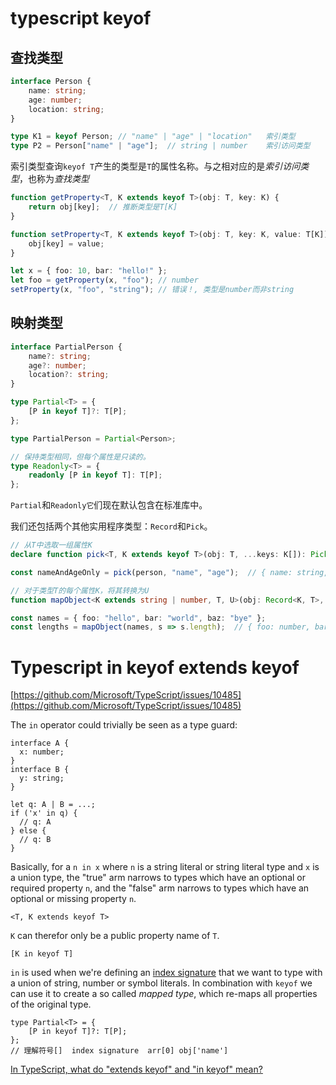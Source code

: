 # typescript keyof

## 查找类型

```ts
interface Person {
    name: string;
    age: number;
    location: string;
}

type K1 = keyof Person; // "name" | "age" | "location"   索引类型
type P2 = Person["name" | "age"];  // string | number    索引访问类型
```

索引类型查询`keyof T`产生的类型是`T`的属性名称。与之相对应的是*索引访问类型*，也称为*查找类型*

```ts
function getProperty<T, K extends keyof T>(obj: T, key: K) {
    return obj[key];  // 推断类型是T[K]
}

function setProperty<T, K extends keyof T>(obj: T, key: K, value: T[K]) {
    obj[key] = value;
}

let x = { foo: 10, bar: "hello!" };
let foo = getProperty(x, "foo"); // number
setProperty(x, "foo", "string"); // 错误！, 类型是number而非string
```

## 映射类型

```ts
interface PartialPerson {
    name?: string;
    age?: number;
    location?: string;
}

type Partial<T> = {
    [P in keyof T]?: T[P];
};

type PartialPerson = Partial<Person>;
```

```ts
// 保持类型相同，但每个属性是只读的。
type Readonly<T> = {
    readonly [P in keyof T]: T[P];
};
```

`Partial`和`Readonly它`们现在默认包含在标准库中。

我们还包括两个其他实用程序类型：`Record`和`Pick`。

```ts
// 从T中选取一组属性K
declare function pick<T, K extends keyof T>(obj: T, ...keys: K[]): Pick<T, K>;

const nameAndAgeOnly = pick(person, "name", "age");  // { name: string, age: number }

// 对于类型T的每个属性K，将其转换为U
function mapObject<K extends string | number, T, U>(obj: Record<K, T>, f: (x: T) => U): Record<K, U>

const names = { foo: "hello", bar: "world", baz: "bye" };
const lengths = mapObject(names, s => s.length);  // { foo: number, bar: number, baz: number }
```


# Typescript in keyof  extends keyof

[https://github.com/Microsoft/TypeScript/issues/10485](https://github.com/Microsoft/TypeScript/issues/10485)

The `in` operator could trivially be seen as a type guard:

```tsx
interface A {
  x: number;
}
interface B {
  y: string;
}

let q: A | B = ...;
if ('x' in q) {
  // q: A
} else {
  // q: B
}
```

Basically, for a `n in x` where `n` is a string literal or string literal type and `x` is a union type, the "true" arm narrows to types which have an optional or required property `n`, and the "false" arm narrows to types which have an optional or missing property `n`.

`<T, K extends keyof T>`

`K` can therefor only be a public property name of `T`.

`[K in keyof T]`

`in` is used when we're defining an [index signature](https://basarat.gitbook.io/typescript/type-system/index-signatures#declaring-an-index-signature) that we want to type with a union of string, number or symbol literals. In combination with `keyof` we can use it to create a so called *mapped type*, which re-maps all properties of the original type.

```tsx
type Partial<T> = {
    [P in keyof T]?: T[P];
};
// 理解符号[]  index signature  arr[0] obj['name']
```

[In TypeScript, what do "extends keyof" and "in keyof" mean?](https://stackoverflow.com/questions/57337598/in-typescript-what-do-extends-keyof-and-in-keyof-mean)